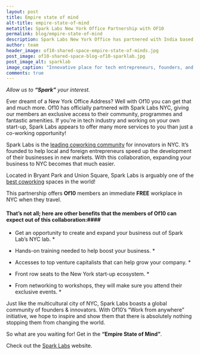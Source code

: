 ```yaml
---
layout: post
title: Empire state of mind
alt-title: empire-state-of-mind
metatitle: Spark Labs New York Office Partnership with OF10
permalink: blog/empire-state-of-mind
description: Spark Labs New York Office has partnered with India based coworking space OF10. Expanding or doing business in New York has become easier for the OF10 community.
author: team
header_image: of10-shared-space-empire-state-of-minds.jpg
post_image: of10-shared-space-blog-of10-sparklab.jpg
post_image_alt: sparklab
image_caption: "Innovative place for tech entrepreneurs, founders, and innovators."
comments: true
---
```


*Allow us to **“Spark”** your interest.*

Ever dreamt of a New York Office Address? Well with Of10 you can get that and much more. Of10 has officially partnered with Spark Labs NYC, giving our members an exclusive access to   their   community,   programmes   and   fantastic   amenities.  If  you're   in   tech   industry   and working on your own start-up, Spark Labs appears to offer many more services to you than just a co-working opportunity!

Spark Labs is the [leading coworking community](https://of10.in/community/) for innovators in NYC. It’s founded to help local and foreign entrepreneurs speed up the development of their businesses in new markets. With this collaboration, expanding your business to NYC becomes that much easier.

Located in Bryant Park and Union Square, Spark Labs is arguably one of the [best coworking](https://of10.in) spaces in the world!

This partnership offers  **Of10**  members  an immediate **FREE** workplace in NYC when they travel.

#### That’s not all; here are other benefits that the members of Of10 can expect out of this collaboration:####

* Get an opportunity to create and expand your business out of Spark Lab’s NYC lab. *

* Hands-on training needed to help boost your business. *

* Accesses to top venture capitalists that can help grow your company. *

* Front row seats to the New York start-up ecosystem. *

* From networking to workshops, they will make sure you attend their exclusive events. *

Just like the multicultural city of NYC, Spark Labs boasts a global community of founders & innovators. With Of10’s  “Work from anywhere”  initiative, we hope to inspire and show them that there is absolutely nothing stopping them from changing the world.


So what are you waiting for! Get in the **“Empire State of Mind”**.

Check out the [Spark Labs](https://www.spark-labs.co/en) website.

